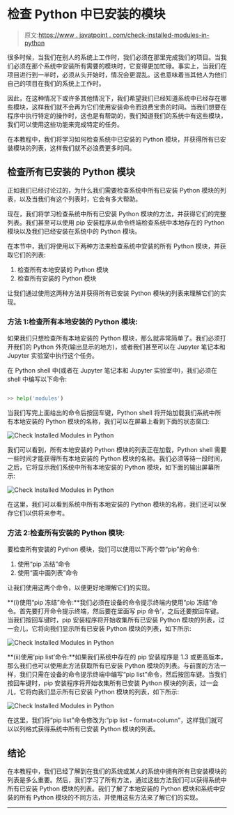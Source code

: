 # 检查 Python 中已安装的模块

> 原文:[https://www . javatpoint . com/check-installed-modules-in-python](https://www.javatpoint.com/check-installed-modules-in-python)

很多时候，当我们在别人的系统上工作时，我们必须在那里完成我们的项目。当我们必须在那个系统中安装所有需要的模块时，它变得更加忙碌。事实上，当我们在项目进行到一半时，必须从头开始时，情况会更混乱。这也意味着当其他人为他们自己的项目在我们的系统上工作时。

因此，在这种情况下或许多其他情况下，我们希望我们已经知道系统中已经存在哪些模块，这样我们就不会再为它们使用安装命令而浪费宝贵的时间。当我们想要在程序中执行特定的操作时，这也是有帮助的，我们知道我们的系统中有这些模块，我们可以使用这些功能来完成特定的任务。

在本教程中，我们将学习如何检查系统中已安装的 Python 模块，并获得所有已安装模块的列表，这样我们就不必浪费更多时间。

## 检查所有已安装的 Python 模块

正如我们已经讨论过的，为什么我们需要检查系统中所有已安装 Python 模块的列表，以及当我们有这个列表时，它会有多大帮助。

现在，我们将学习检查系统中所有已安装 Python 模块的方法，并获得它们的完整列表。我们甚至可以使用 pip 安装程序从命令终端检查系统中本地存在的 Python 模块以及我们已经安装在系统中的 Python 模块。

在本节中，我们将使用以下两种方法来检查系统中安装的所有 Python 模块，并获取它们的列表:

1.  检查所有本地安装的 Python 模块
2.  检查所有安装的 Python 模块

让我们通过使用这两种方法并获得所有已安装 Python 模块的列表来理解它们的实现。

### 方法 1:检查所有本地安装的 Python 模块:

如果我们只想检查所有本地安装的 Python 模块，那么就非常简单了。我们必须打开我们的 Python 外壳(输出显示的地方)，或者我们甚至可以在 Jupyter 笔记本和 Jupyter 实验室中执行这个任务。

在 Python shell 中(或者在 Jupyter 笔记本和 Jupyter 实验室中)，我们必须在 shell 中编写以下命令:

```py

>> help('modules')

```

当我们写完上面给出的命令后按回车键，Python shell 将开始加载我们系统中所有本地安装的 Python 模块的名称，我们可以在屏幕上看到下面的状态窗口:

![Check Installed Modules in Python](img/8e33c98e92dd4a544bc08605d31f5098.png)

我们可以看到，所有本地安装的 Python 模块的列表正在加载，Python shell 需要一些时间才能获得所有本地安装的 Python 模块的名称。我们必须等待一段时间，之后，它将显示我们系统中所有本地安装的 Python 模块，如下面的输出屏幕所示:

![Check Installed Modules in Python](img/fa35fbcee798a4d5c7af93645a456043.png)

在这里，我们可以看到系统中所有本地安装的 Python 模块的名称，我们还可以保存它们以供将来参考。

### 方法 2:检查所有安装的 Python 模块:

要检查所有安装的 Python 模块，我们可以使用以下两个带“pip”的命令:

1.  使用“pip 冻结”命令
2.  使用“画中画列表”命令

让我们使用这两个命令，以便更好地理解它们的实现。

**(i)使用“pip 冻结”命令:**我们必须在设备的命令提示终端内使用“pip 冻结”命令。首先要打开命令提示终端，然后要在里面写 pip 命令’，之后还要按回车键。当我们按回车键时，pip 安装程序将开始收集所有已安装 Python 模块的列表，过一会儿，它将向我们显示所有已安装 Python 模块的列表，如下所示:

![Check Installed Modules in Python](img/7edde8e77c592cf97a87aa2fcbb5e463.png)

**(ii)使用‘pip list’命令:**如果我们系统中存在的 pip 安装程序是 1.3 或更高版本，那么我们也可以使用此方法获取所有已安装 Python 模块的列表。与前面的方法一样，我们只需在设备的命令提示终端中编写“pip list”命令，然后按回车键。当我们按回车键时，pip 安装程序将开始收集所有已安装 Python 模块的列表，过一会儿，它将向我们显示所有已安装 Python 模块的列表，如下所示:

![Check Installed Modules in Python](img/2eb5ccab7a8dd1c58932bdd7d9c48d4b.png)

在这里，我们将“pip list”命令修改为:“pip list - format=column”，这样我们就可以以列格式获得系统中所有已安装 Python 模块的列表。

## 结论

在本教程中，我们已经了解到在我们的系统或某人的系统中拥有所有已安装模块的列表是多么重要。然后，我们学习了所有方法，通过这些方法我们可以获得系统中所有已安装 Python 模块的列表。我们了解了本地安装的 Python 模块和系统中安装的所有 Python 模块的不同方法，并使用这些方法来了解它们的实现。

* * *